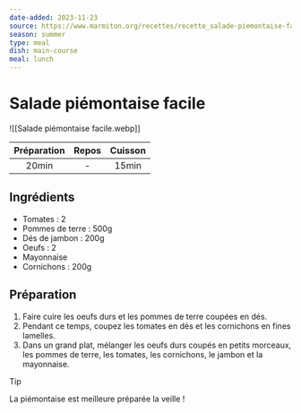 ```yaml
---
date-added: 2023-11-23
source: https://www.marmiton.org/recettes/recette_salade-piemontaise-facile_168655.aspx
season: summer
type: meal
dish: main-course
meal: lunch
---
```


# Salade piémontaise facile

![[Salade piémontaise facile.webp]]

| Préparation | Repos | Cuisson |
|:-----------:|:-----:|:-------:|
|    20min    |   -   |  15min  |

## Ingrédients

- Tomates : 2
- Pommes de terre : 500g
- Dés de jambon : 200g
- Oeufs : 2
- Mayonnaise
- Cornichons : 200g

## Préparation

1. Faire cuire les oeufs durs et les pommes de terre coupées en dés.
2. Pendant ce temps, coupez les tomates en dés et les cornichons en fines lamelles.
3. Dans un grand plat, mélanger les oeufs durs coupés en petits morceaux, les pommes de terre, les tomates, les cornichons, le jambon et la mayonnaise.

> [!tip]  
> La piémontaise est meilleure préparée la veille !
